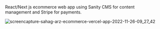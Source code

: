 React/Next js ecommerce web app using Sanity CMS for content management and Stripe for payments.




![screencapture-sahag-arz-ecommerce-vercel-app-2022-11-26-09_27_42](https://user-images.githubusercontent.com/89553922/204101437-3a464b13-9ff9-476b-bf1f-4ba7a319363e.png)

